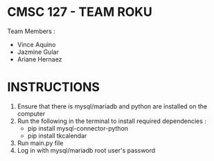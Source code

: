 # CMSC 127 - TEAM ROKU
Team Members : 
- Vince Aquino
- Jazmine Gular
- Ariane Hernaez

# INSTRUCTIONS
1) Ensure that there is mysql/mariadb and python are installed on the computer
2) Run the following in the terminal to install required dependencies :
    - pip install mysql-connector-python 
    - pip install tkcalendar
3) Run main.py file
4) Log in with mysql/mariadb root user's password